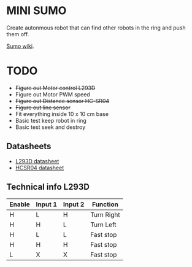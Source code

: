 # MINI SUMO
Create autonmous robot that can find other robots in the ring and push them off.

[Sumo wiki](https://en.wikipedia.org/wiki/Robot-sumo "Sumo wiki").


# TODO
* ~~Figure out Motor control L293D~~
* Figure out Motor PWM speed
* ~~Figure out Distance sensor HC-SR04~~
* ~~Figure out line sensor~~
* Fit everything inside 10 x 10 cm base
* Basic test keep robot in ring
* Basic test seek and destroy

## Datasheets
* [L293D datasheet](https://www.arduino.cc/documents/datasheets/H-bridge_motor_driver.PDF "L293D datasheet")
* [HCSR04 datasheet](https://cdn.sparkfun.com/datasheets/Sensors/Proximity/HCSR04.pdf "HCSR04 datasheet")

## Technical info L293D

| Enable | Input 1 | Input 2 | Function   |
| ------ | ------- | ------- | ---------- |
| H      | L 	   | H       | Turn Right |
| H      | H       | L       | Turn Left  |
| H		 | L       | L 		 | Fast stop  |
| H		 | H       | H 		 | Fast stop  |
| L		 | X       | X 		 | Fast stop  |
